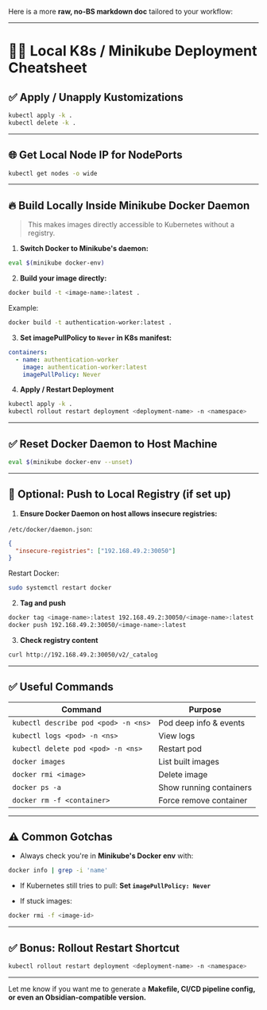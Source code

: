 Here is a more **raw, no-BS markdown doc** tailored to your workflow:

---

# 🐳🔥 **Local K8s / Minikube Deployment Cheatsheet**

## ✅ Apply / Unapply Kustomizations

```bash
kubectl apply -k .
kubectl delete -k .
```

---

## 🌐 Get Local Node IP for NodePorts

```bash
kubectl get nodes -o wide
```

---

## 🔥 Build Locally Inside Minikube Docker Daemon

> This makes images directly accessible to Kubernetes without a registry.

1. **Switch Docker to Minikube's daemon:**

```bash
eval $(minikube docker-env)
```

2. **Build your image directly:**

```bash
docker build -t <image-name>:latest .
```

Example:

```bash
docker build -t authentication-worker:latest .
```

3. **Set imagePullPolicy to `Never` in K8s manifest:**

```yaml
containers:
  - name: authentication-worker
    image: authentication-worker:latest
    imagePullPolicy: Never
```

4. **Apply / Restart Deployment**

```bash
kubectl apply -k .
kubectl rollout restart deployment <deployment-name> -n <namespace>
```

---

## ✅ Reset Docker Daemon to Host Machine

```bash
eval $(minikube docker-env --unset)
```

---

## 🚀 Optional: Push to Local Registry (if set up)

1. **Ensure Docker Daemon on host allows insecure registries:**

`/etc/docker/daemon.json`:

```json
{
  "insecure-registries": ["192.168.49.2:30050"]
}
```

Restart Docker:

```bash
sudo systemctl restart docker
```

2. **Tag and push**

```bash
docker tag <image-name>:latest 192.168.49.2:30050/<image-name>:latest
docker push 192.168.49.2:30050/<image-name>:latest
```

3. **Check registry content**

```bash
curl http://192.168.49.2:30050/v2/_catalog
```

---

## ✅ Useful Commands

| Command                              | Purpose                 |
| ------------------------------------ | ----------------------- |
| `kubectl describe pod <pod> -n <ns>` | Pod deep info & events  |
| `kubectl logs <pod> -n <ns>`         | View logs               |
| `kubectl delete pod <pod> -n <ns>`   | Restart pod             |
| `docker images`                      | List built images       |
| `docker rmi <image>`                 | Delete image            |
| `docker ps -a`                       | Show running containers |
| `docker rm -f <container>`           | Force remove container  |

---

## ⚠️ Common Gotchas

* Always check you're in **Minikube's Docker env** with:

```bash
docker info | grep -i 'name'
```

* If Kubernetes still tries to pull:
  **Set `imagePullPolicy: Never`**

* If stuck images:

```bash
docker rmi -f <image-id>
```

---

## ✅ Bonus: Rollout Restart Shortcut

```bash
kubectl rollout restart deployment <deployment-name> -n <namespace>
```

---

Let me know if you want me to generate a **Makefile, CI/CD pipeline config, or even an Obsidian-compatible version.**
